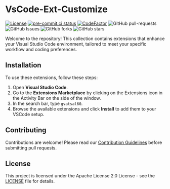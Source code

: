 # VsCode-Ext-Customize

[![License](https://img.shields.io/badge/License-Apache_2.0-blue.svg)](https://img.shields.io/github/license/gvatsal60/vscode-ext-customize)
[![pre-commit.ci status](https://results.pre-commit.ci/badge/github/gvatsal60/vscode-ext-customize/master.svg)](https://results.pre-commit.ci/latest/github/gvatsal60/vscode-ext-customize/HEAD)
[![CodeFactor](https://www.codefactor.io/repository/github/gvatsal60/vscode-ext-customize/badge)](https://www.codefactor.io/repository/github/gvatsal60/vscode-ext-customize)
![GitHub pull-requests](https://img.shields.io/github/issues-pr/gvatsal60/vscode-ext-customize)
![GitHub Issues](https://img.shields.io/github/issues/gvatsal60/vscode-ext-customize)
![GitHub forks](https://img.shields.io/github/forks/gvatsal60/vscode-ext-customize)
![GitHub stars](https://img.shields.io/github/stars/gvatsal60/vscode-ext-customize)

Welcome to the repository!
This collection contains extensions that enhance your
Visual Studio Code environment, tailored to meet your specific workflow and coding preferences.

## Installation

To use these extensions, follow these steps:

1. Open **Visual Studio Code**.
2. Go to the **Extensions Marketplace** by clicking on the Extensions icon in the Activity Bar on the side of the window.
3. In the search bar, type `gvatsal60`.
4. Browse the available extensions and click **Install** to add them to your VSCode setup.

## Contributing

Contributions are welcome! Please read our
[Contribution Guidelines](https://github.com/gvatsal60/vscode-ext-customize/blob/HEAD/CONTRIBUTING.md)
before submitting pull requests.

## License

This project is licensed under the Apache License 2.0 License -
see the [LICENSE](https://github.com/gvatsal60/vscode-ext-customize/blob/HEAD/LICENSE)
file for details.
